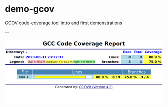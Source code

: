 # demo-gcov
GCOV code-coverage tool intro and first demonstrations

--

![demo code-coverage report](report.png)
